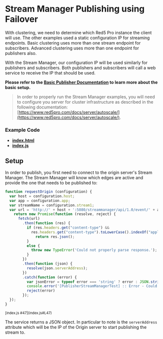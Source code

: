 # Stream Manager Publishing using Failover
With clustering, we need to determine which Red5 Pro instance the client will use. The other examples used a static configuration IP for streaming endpoints. Basic clustering uses more than one stream endpoint for subscribers. Advanced clustering uses more than one endpoint for publishers also.

With the Stream Manager, our configuration IP will be used similarly for publishers and subscribers. Both publishers and subscribers will call a web service to receive the IP that should be used.

**Please refer to the [Basic Publisher Documentation](../publish/README.md) to learn more about the basic setup.**

> In order to properly run the Stream Manager examples, you will need to configure you server for cluster infrastructure as described in the following documentation: [https://www.red5pro.com/docs/server/autoscale/](https://www.red5pro.com/docs/server/autoscale/).

### Example Code
- **[index.html](index.html)**
- **[index.js](index.js)**

## Setup
In order to publish, you first need to connect to the origin server's Stream Manager. The Stream Manager will know which edges are active and provide the one that needs to be published to:

```js
function requestOrigin (configuration) {
  var host = configuration.host;
  var app = configuration.app;
  var streamName = configuration.stream1;
  var url = 'http://' + host + ':5080/streammanager/api/1.0/event/' + app + '/' + streamName + '?action=broadcast';
    return new Promise(function (resolve, reject) {
      fetch(url)
        .then(function (res) {
          if (res.headers.get("content-type") &&
            res.headers.get("content-type").toLowerCase().indexOf("application/json") >= 0) {
              return res.json();
          }
          else {
            throw new TypeError('Could not properly parse response.');
          }
        })
        .then(function (json) {
          resolve(json.serverAddress);
        })
        .catch(function (error) {
          var jsonError = typeof error === 'string' ? error : JSON.stringify(error, null, 2)
          console.error('[PublisherStreamManagerTest] :: Error - Could not request Origin IP from Stream Manager. ' + jsonError)
          reject(error)
        });
  });
}
```

<sup>
[index.js #47](index.js#L47)
</sup>

The service returns a JSON object. In particular to note is the `serverAddress` attribute which will be the IP of the Origin server to start publishing the stream to.
